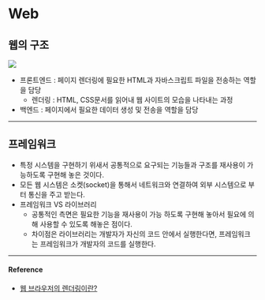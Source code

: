 # Web
## 웹의 구조

![](https://miro.medium.com/v2/resize:fit:1400/format:webp/1*Cm8HTo3V7BDGX7Lx1dRbJQ.png)

* 프론트엔드 : 페이지 렌더링에 필요한 HTML과 자바스크립트 파일을 전송하는 역할을 담당
    * 렌더링 : HTML, CSS문서를 읽어내 웹 사이트의 모습을 나타내는 과정
* 백엔드 : 페이지에서 필요한 데이터 생성 및 전송을 역할을 담당

---
## 프레임워크
* 특정 시스템을 구현하기 위새서 공통적으로 요구되는 기능들과 구조를 재사용이 가능하도록 구현해 놓은 것이다.
* 모든 웹 시스템은 소켓(socket)을 통해서 네트워크와 연결하여 외부 시스템으로 부터 통신을 주고 받는다.
* 프레임워크 VS 라이브러리
    * 공통적인 측면은 필요한 기능을 재사용이 가능 하도록 구현해 놓아서 필요에 의해 사용할 수 있도록 해놓은 점이다.
    * 차이점은 라이브러리는 개발자가 자신의 코드 안에서 실행한다면, 프레임워크는 프레임워크가 개발자의 코드를 실행한다.

---

#### Reference
- [웹 브라우저의 렌더링이란?](https://yozm.wishket.com/magazine/detail/646/)